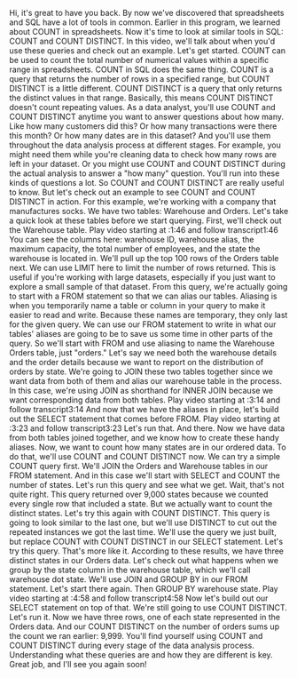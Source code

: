 

Hi, it's great to have you back. By now we've discovered that spreadsheets and SQL have a lot of tools in common. Earlier in this program, we learned about COUNT in spreadsheets. Now it's time to look at similar tools in SQL: COUNT and COUNT DISTINCT. In this video, we'll talk about when you'd use these queries and check out an example. Let's get started. COUNT can be used to count the total number of numerical values within a specific range in spreadsheets. COUNT in SQL does the same thing. COUNT is a query that returns the number of rows in a specified range, but COUNT DISTINCT is a little different. COUNT DISTINCT is a query that only returns the distinct values in that range. Basically, this means COUNT DISTINCT doesn't count repeating values. As a data analyst, you'll use COUNT and COUNT DISTINCT anytime you want to answer questions about how many. Like how many customers did this? Or how many transactions were there this month? Or how many dates are in this dataset? And you'll use them throughout the data analysis process at different stages. For example, you might need them while you're cleaning data to check how many rows are left in your dataset. Or you might use COUNT and COUNT DISTINCT during the actual analysis to answer a "how many" question. You'll run into these kinds of questions a lot. So COUNT and COUNT DISTINCT are really useful to know. But let's check out an example to see COUNT and COUNT DISTINCT in action. For this example, we're working with a company that manufactures socks. We have two tables: Warehouse and Orders. Let's take a quick look at these tables before we start querying. First, we'll check out the Warehouse table.
Play video starting at :1:46 and follow transcript1:46
You can see the columns here: warehouse ID, warehouse alias, the maximum capacity, the total number of employees, and the state the warehouse is located in. We'll pull up the top 100 rows of the Orders table next. We can use LIMIT here to limit the number of rows returned. This is useful if you're working with large datasets, especially if you just want to explore a small sample of that dataset. From this query, we're actually going to start with a FROM statement so that we can alias our tables. Aliasing is when you temporarily name a table or column in your query to make it easier to read and write. Because these names are temporary, they only last for the given query. We can use our FROM statement to write in what our tables' aliases are going to be to save us some time in other parts of the query. So we'll start with FROM and use aliasing to name the Warehouse Orders table, just "orders." Let's say we need both the warehouse details and the order details because we want to report on the distribution of orders by state. We're going to JOIN these two tables together since we want data from both of them and alias our warehouse table in the process. In this case, we're using JOIN as shorthand for INNER JOIN because we want corresponding data from both tables.
Play video starting at :3:14 and follow transcript3:14
And now that we have the aliases in place, let's build out the SELECT statement that comes before FROM.
Play video starting at :3:23 and follow transcript3:23
Let's run that. And there. Now we have data from both tables joined together, and we know how to create these handy aliases. Now, we want to count how many states are in our ordered data. To do that, we'll use COUNT and COUNT DISTINCT now. We can try a simple COUNT query first. We'll JOIN the Orders and Warehouse tables in our FROM statement. And in this case we'll start with SELECT and COUNT the number of states. Let's run this query and see what we get. Wait, that's not quite right. This query returned over 9,000 states because we counted every single row that included a state. But we actually want to count the distinct states. Let's try this again with COUNT DISTINCT. This query is going to look similar to the last one, but we'll use DISTINCT to cut out the repeated instances we got the last time. We'll use the query we just built, but replace COUNT with COUNT DISTINCT in our SELECT statement. Let's try this query. That's more like it. According to these results, we have three distinct states in our Orders data. Let's check out what happens when we group by the state column in the warehouse table, which we'll call warehouse dot state. We'll use JOIN and GROUP BY in our FROM statement. Let's start there again. Then GROUP BY warehouse state.
Play video starting at :4:58 and follow transcript4:58
Now let's build out our SELECT statement on top of that. We're still going to use COUNT DISTINCT. Let's run it. Now we have three rows, one of each state represented in the Orders data. And our COUNT DISTINCT on the number of orders sums up the count we ran earlier: 9,999. You'll find yourself using COUNT and COUNT DISTINCT during every stage of the data analysis process. Understanding what these queries are and how they are different is key. Great job, and I'll see you again soon!